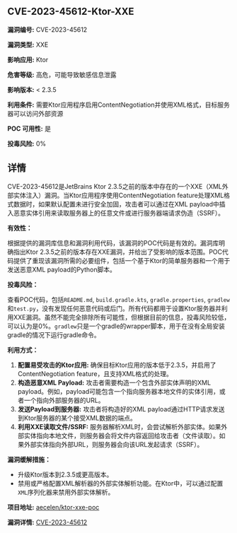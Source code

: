 ## CVE-2023-45612-Ktor-XXE

**漏洞编号:** CVE-2023-45612

**漏洞类型:** XXE

**影响应用:** Ktor

**危害等级:** 高危，可能导致敏感信息泄露

**影响版本:** < 2.3.5

**利用条件:** 需要Ktor应用程序启用ContentNegotiation并使用XML格式，目标服务器可以访问外部资源

**POC 可用性:** 是

**投毒风险:** 0%

## 详情

CVE-2023-45612是JetBrains Ktor 2.3.5之前的版本中存在的一个XXE（XML外部实体注入）漏洞。当Ktor应用程序使用ContentNegotiation feature处理XML格式数据时，如果默认配置未进行安全加固，攻击者可以通过在XML payload中插入恶意实体引用来读取服务器上的任意文件或进行服务器端请求伪造（SSRF）。

**有效性：**

根据提供的漏洞库信息和漏洞利用代码，该漏洞的POC代码是有效的。漏洞库明确指出Ktor 2.3.5之前的版本存在XXE漏洞，并给出了受影响的版本范围。POC代码提供了重现该漏洞所需的必要组件，包括一个基于Ktor的简单服务器和一个用于发送恶意XML payload的Python脚本。

**投毒风险：**

查看POC代码，包括`README.md`, `build.gradle.kts`, `gradle.properties`, `gradlew`和`test.py`，没有发现任何恶意代码或后门。所有代码都用于设置Ktor服务器并利用XXE漏洞。虽然不能完全排除所有可能性，但根据目前的信息，投毒风险较低，可以认为是0%。`gradlew`只是一个gradle的wrapper脚本，用于在没有全局安装gradle的情况下运行gradle命令。

**利用方式：**

1.  **配置易受攻击的Ktor应用:** 确保目标Ktor应用的版本低于2.3.5，并启用了ContentNegotiation feature，且支持XML格式的处理。
2.  **构造恶意XML Payload:** 攻击者需要构造一个包含外部实体声明的XML payload。例如，payload可能包含一个指向服务器本地文件的实体引用，或者一个指向外部服务器的URL。
3.  **发送Payload到服务器:** 攻击者将构造好的XML payload通过HTTP请求发送到Ktor服务器的某个接受XML数据的端点。
4.  **利用XXE读取文件/SSRF:**  服务器解析XML时，会尝试解析外部实体。如果外部实体指向本地文件，则服务器会将文件内容返回给攻击者（文件读取）。如果外部实体指向外部URL，则服务器会向该URL发起请求（SSRF）。

**漏洞缓解措施：**

*   升级Ktor版本到2.3.5或更高版本。
*   禁用或严格配置XML解析器的外部实体解析功能。在Ktor中，可以通过配置`XML`序列化器来禁用外部实体解析。

**项目地址:** [aecelen/ktor-xxe-poc](https://github.com/aecelen/ktor-xxe-poc)

**漏洞详情:** [CVE-2023-45612](https://nvd.nist.gov/vuln/detail/CVE-2023-45612)
